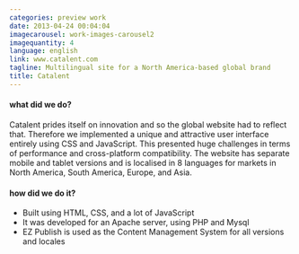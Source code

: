```yaml
---
categories: preview work
date: 2013-04-24 00:04:04
imagecarousel: work-images-carousel2
imagequantity: 4
language: english
link: www.catalent.com
tagline: Multilingual site for a North America-based global brand
title: Catalent
---
```


#### what did we do?
Catalent prides itself on innovation and so the global website had to reflect that. Therefore we implemented a unique and attractive user interface entirely using CSS and JavaScript. This presented huge challenges in terms of performance and cross-platform compatibility. The website has separate mobile and tablet versions and is localised in 8 languages for markets in North America, South America, Europe, and Asia.

#### how did we do it?
* Built using HTML, CSS, and a lot of JavaScript
* It was developed for an Apache server, using PHP and Mysql
* EZ Publish is used as the Content Management System for all versions and locales